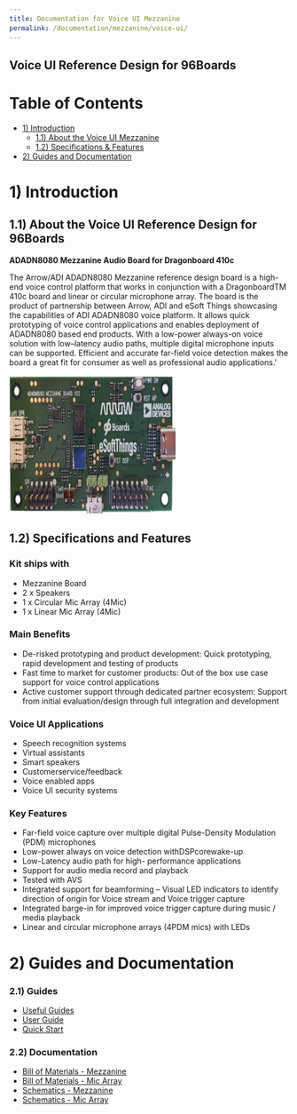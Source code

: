 ```yaml
---
title: Documentation for Voice UI Mezzanine
permalink: /documentation/mezzanine/voice-ui/
---
```


## Voice UI Reference Design for 96Boards

# Table of Contents
- [1) Introduction](#1-introduction)
  - [1.1) About the Voice UI Mezzanine](#11-about-the-voice-ui-reference-design-for-96boards)
  - [1.2) Specifications & Features](#12-specifications-and-features)
- [2) Guides and Documentation](#2-guides-and-documentation)

# 1) Introduction
## 1.1) About the Voice UI Reference Design for 96Boards

**ADADN8080 Mezzanine Audio Board for Dragonboard 410c**

The Arrow/ADI ADADN8080 Mezzanine reference design board is a high-end voice control platform that works in conjunction with a DragonboardTM 410c board and linear or circular microphone array. The board is the product of partnership between Arrow, ADI and eSoft Things showcasing the capabilities of ADI ADADN8080 voice platform. It allows quick prototyping of voice control applications and enables deployment of ADADN8080 based end products. With a low-power always-on voice solution with low–latency audio paths, multiple digital microphone inputs can be supported. Efficient and accurate far-field voice detection makes the board a great fit for consumer as well as professional audio applications.'


<img src="https://github.com/96boards/website/blob/master/_product/mezzanine/voice-ui/images/voice-ui-front-sd.png?raw=true" data-canonical-src="https://github.com/96boards/website/blob/master/_product/mezzanine/voice-ui/images/voice-ui-front-sd.png?raw=true" width="300" height="250" />

## 1.2) Specifications and Features

### Kit ships with

- Mezzanine Board
- 2 x Speakers
- 1 x Circular Mic Array (4Mic)
- 1 x Linear Mic Array (4Mic)

### Main Benefits

- De-risked prototyping and product development: Quick prototyping, rapid development and testing of products
- Fast time to market for customer products: Out of the box use case support for voice control applications
- Active customer support through dedicated partner ecosystem: Support from initial evaluation/design through full integration and development

### Voice UI Applications

- Speech recognition systems
- Virtual assistants
- Smart speakers
- Customerservice/feedback
- Voice enabled apps
- Voice UI security systems

### Key Features

- Far-field voice capture over multiple digital Pulse-Density Modulation (PDM) microphones
- Low-power always on voice detection withDSPcorewake-up
- Low-Latency audio path for high- performance applications
- Support for audio media record and playback
- Tested with AVS
- Integrated support for beamforming – Visual LED indicators to identify direction of origin for Voice stream and Voice trigger capture
- Integrated barge-in for improved voice trigger capture during music / media playback
- Linear and circular microphone arrays (4PDM mics) with LEDs

# 2) Guides and Documentation

### 2.1) Guides

- [Useful Guides](guides/)
- [User Guide](files/adi-voice-ui-user-manual.pdf)
- [Quick Start](files/voice-ui-quick-start.pdf)

### 2.2) Documentation

- [Bill of Materials - Mezzanine](files/bom-mezzanine-pdf)
- [Bill of Materials - Mic Array](files/bom-mic-array-pdf)
- [Schematics - Mezzanine](files/voice-ui-schematic-mezzanine.pdf)
- [Schematics - Mic Array](files/voice-ui-schematic-mic-array.pdf)
